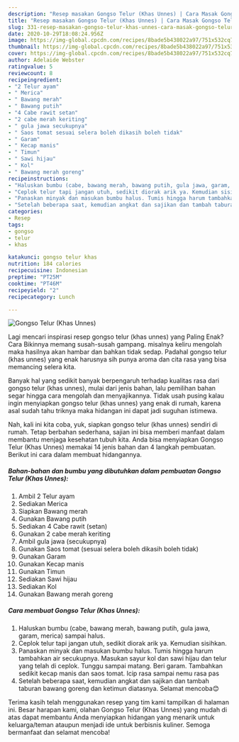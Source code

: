 ```yaml
---
description: "Resep masakan Gongso Telur (Khas Unnes) | Cara Masak Gongso Telur (Khas Unnes) Yang Lezat"
title: "Resep masakan Gongso Telur (Khas Unnes) | Cara Masak Gongso Telur (Khas Unnes) Yang Lezat"
slug: 331-resep-masakan-gongso-telur-khas-unnes-cara-masak-gongso-telur-khas-unnes-yang-lezat
date: 2020-10-29T18:08:24.956Z
image: https://img-global.cpcdn.com/recipes/8bade5b438022a97/751x532cq70/gongso-telur-khas-unnes-foto-resep-utama.jpg
thumbnail: https://img-global.cpcdn.com/recipes/8bade5b438022a97/751x532cq70/gongso-telur-khas-unnes-foto-resep-utama.jpg
cover: https://img-global.cpcdn.com/recipes/8bade5b438022a97/751x532cq70/gongso-telur-khas-unnes-foto-resep-utama.jpg
author: Adelaide Webster
ratingvalue: 5
reviewcount: 8
recipeingredient:
- "2 Telur ayam"
- " Merica"
- " Bawang merah"
- " Bawang putih"
- "4 Cabe rawit setan"
- "2 cabe merah keriting"
- " gula jawa secukupnya"
- " Saos tomat sesuai selera boleh dikasih boleh tidak"
- " Garam"
- " Kecap manis"
- " Timun"
- " Sawi hijau"
- " Kol"
- " Bawang merah goreng"
recipeinstructions:
- "Haluskan bumbu (cabe, bawang merah, bawang putih, gula jawa, garam, merica) sampai halus."
- "Ceplok telur tapi jangan utuh, sedikit diorak arik ya. Kemudian sisihkan."
- "Panaskan minyak dan masukan bumbu halus. Tumis hingga harum tambahkan air secukupnya. Masukan sayur kol dan sawi hijau dan telur yang telah di ceplok. Tunggu sampai matang. Beri garam. Tambahkan sedikit kecap manis dan saos tomat. Icip rasa sampai nemu rasa pas"
- "Setelah beberapa saat, kemudian angkat dan sajikan dan tambah taburan bawang goreng dan ketimun diatasnya. Selamat mencoba😊"
categories:
- Resep
tags:
- gongso
- telur
- khas

katakunci: gongso telur khas 
nutrition: 184 calories
recipecuisine: Indonesian
preptime: "PT25M"
cooktime: "PT46M"
recipeyield: "2"
recipecategory: Lunch

---
```



![Gongso Telur (Khas Unnes)](https://img-global.cpcdn.com/recipes/8bade5b438022a97/751x532cq70/gongso-telur-khas-unnes-foto-resep-utama.jpg)

Lagi mencari inspirasi resep gongso telur (khas unnes) yang Paling Enak? Cara Bikinnya memang susah-susah gampang. misalnya keliru mengolah maka hasilnya akan hambar dan bahkan tidak sedap. Padahal gongso telur (khas unnes) yang enak harusnya sih punya aroma dan cita rasa yang bisa memancing selera kita.



Banyak hal yang sedikit banyak berpengaruh terhadap kualitas rasa dari gongso telur (khas unnes), mulai dari jenis bahan, lalu pemilihan bahan segar hingga cara mengolah dan menyajikannya. Tidak usah pusing kalau ingin menyiapkan gongso telur (khas unnes) yang enak di rumah, karena asal sudah tahu triknya maka hidangan ini dapat jadi suguhan istimewa.


Nah, kali ini kita coba, yuk, siapkan gongso telur (khas unnes) sendiri di rumah. Tetap berbahan sederhana, sajian ini bisa memberi manfaat dalam membantu menjaga kesehatan tubuh kita. Anda bisa menyiapkan Gongso Telur (Khas Unnes) memakai 14 jenis bahan dan 4 langkah pembuatan. Berikut ini cara dalam membuat hidangannya.

<!--inarticleads1-->

##### Bahan-bahan dan bumbu yang dibutuhkan dalam pembuatan Gongso Telur (Khas Unnes):

1. Ambil 2 Telur ayam
1. Sediakan  Merica
1. Siapkan  Bawang merah
1. Gunakan  Bawang putih
1. Sediakan 4 Cabe rawit (setan)
1. Gunakan 2 cabe merah keriting
1. Ambil  gula jawa (secukupnya)
1. Gunakan  Saos tomat (sesuai selera boleh dikasih boleh tidak)
1. Gunakan  Garam
1. Gunakan  Kecap manis
1. Gunakan  Timun
1. Sediakan  Sawi hijau
1. Sediakan  Kol
1. Gunakan  Bawang merah goreng




<!--inarticleads2-->

##### Cara membuat Gongso Telur (Khas Unnes):

1. Haluskan bumbu (cabe, bawang merah, bawang putih, gula jawa, garam, merica) sampai halus.
1. Ceplok telur tapi jangan utuh, sedikit diorak arik ya. Kemudian sisihkan.
1. Panaskan minyak dan masukan bumbu halus. Tumis hingga harum tambahkan air secukupnya. Masukan sayur kol dan sawi hijau dan telur yang telah di ceplok. Tunggu sampai matang. Beri garam. Tambahkan sedikit kecap manis dan saos tomat. Icip rasa sampai nemu rasa pas
1. Setelah beberapa saat, kemudian angkat dan sajikan dan tambah taburan bawang goreng dan ketimun diatasnya. Selamat mencoba😊




Terima kasih telah menggunakan resep yang tim kami tampilkan di halaman ini. Besar harapan kami, olahan Gongso Telur (Khas Unnes) yang mudah di atas dapat membantu Anda menyiapkan hidangan yang menarik untuk keluarga/teman ataupun menjadi ide untuk berbisnis kuliner. Semoga bermanfaat dan selamat mencoba!

